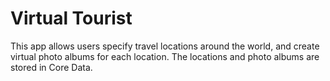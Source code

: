 # Virtual Tourist
This app allows users specify travel locations around the world, and create virtual photo albums for each location. The locations and photo albums are stored in Core Data.
